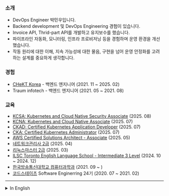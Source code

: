 ### 소개
- DevOps Engineer 박민우입니다.
- Backend development 및 DevOps Engineering 경험이 있습니다.
- Invoice API, Thrid-part API를 개발하고 유지보수를 했습니다.
- 파이프라인 자동화, 모니터링, 인프라 프로비저닝 등을 경험하며 운영 환경을 개선했습니다.
- 작동 원리에 대한 이해, 지속 가능성에 대한 물음, 구현을 넘어 운영 안정화를 고려하는 설계를 중요하게 생각합니다.

### 경험
- [CHeKT Korea](https://chekt.com) - 백엔드 엔지니어 (2021. 11 ~ 2025. 02)   
- Traum infotech - 백엔드 엔지니어 (2021. 05 ~ 2021. 08)

### 교육
- [KCSA: Kubernetes and Cloud Native Security Associate](https://www.credly.com/badges/5ca2e126-ecb4-4bf1-bec5-f5ad9c990360/public_url) (2025. 08)
- [KCNA: Kubernetes and Cloud Native Associate](https://www.credly.com/badges/8efdc3f1-1335-42c1-8d2a-1f71d8396cc9/public_url) (2025. 07)
- [CKAD: Certified Kubernetes Application Developer](https://www.credly.com/badges/9b0d551b-28d2-4325-9b6a-61f63458cea5/public_url) (2025. 07)
- [CKA: Certified Kubernetes Administrator](https://www.credly.com/badges/51753807-ae52-4657-ba3a-a0a302b7a8c4/linked_in_profile) (2025. 07)
- [AWS Certified Solutions Architect - Associate](https://www.credly.com/badges/665d81d6-eae6-4532-ab61-0aa1fdb63678/linked_in_profile) (2025. 05)
- [네트워크관리사 2급](https://www.icqa.or.kr/cn/page/network) (2025. 04)
- [리눅스마스터 2급](https://www.ihd.or.kr/introducesubject1.do) (2025. 03)
- [ILSC Toronto English Language School - Intermediate 3 Level](https://www.ilsc.com/language-schools/destinations/city/toronto) (2024. 10 ~ 2024. 12)
- [한국방송통신대학교 컴퓨터과학과](https://cs.knou.ac.kr/cs1/index.do?epTicket=LOG) (2021. 09 ~ )
- [코드스테이츠](https://www.codestates.com/) Software Enginerring 24기 (2020. 07 ~ 2021. 02)

---

<details> 
  <summary>In English</summary>

### About
- Park Min Woo, a DevOps Engineer.
- Experienced in Backend Development and DevOps Engineering.
- Developed and maintained Invoice and Third-party APIs.
- Improved operational environments through experience in pipeline automation, monitoring, and infrastructure provisioning.
- I prioritize understanding the core principles, ensuring sustainability, and designing for operational stability.

### Experience
- [CHeKT Korea](https://chekt.com) - Back-end Engineer (Nov 2021 ~ Feb 2025)   
- Traum infotech - Back-end Engineer (May 2021 ~ Aug 2021)

### Education
- [KCSA: Kubernetes and Cloud Native Security Associate](https://www.credly.com/badges/5ca2e126-ecb4-4bf1-bec5-f5ad9c990360/public_url) (Aug 2025) 
- [KCNA: Kubernetes and Cloud Native Associate](https://www.credly.com/badges/8efdc3f1-1335-42c1-8d2a-1f71d8396cc9/public_url) (Jul 2025)
- [CKAD: Certified Kubernetes Application Developer](https://www.credly.com/badges/9b0d551b-28d2-4325-9b6a-61f63458cea5/public_url) (Jul 2025)
- [CKA: Certified Kubernetes Administrator](https://www.credly.com/badges/51753807-ae52-4657-ba3a-a0a302b7a8c4/linked_in_profile) (Jul 2025)
- [AWS Certified Solutions Architect - Associate](https://www.credly.com/badges/665d81d6-eae6-4532-ab61-0aa1fdb63678/linked_in_profile) (May 2025)
- [Network Advisor Grade 2](https://www.icqa.or.kr/cn/page/network) (Apr 2025)
- [Linux master Grade 2](https://www.ihd.or.kr/introducesubject1.do) (Mar 2025)
- [ILSC Toronto English Language School - Intermediate 3 Level](https://www.ilsc.com/language-schools/destinations/city/toronto) (Oct 2024 ~ Dec 2024)
- [Korea National Open University (KNOU) Computer Science](https://cs.knou.ac.kr/cs1/index.do?epTicket=LOG) (Sep 2021 ~ )
- [CodeStates](https://www.codestates.com/) Software Enginerring 24th Class (Jul 2020 ~ Feb 2021)
</details>
  

